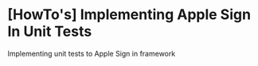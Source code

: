 # [HowTo's] Implementing Apple Sign In Unit Tests
Implementing unit tests to Apple Sign in framework
